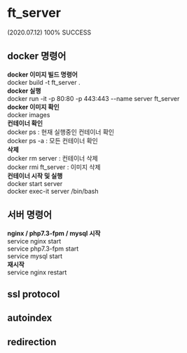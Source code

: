 # ft_server  
(2020.07.12) 100% SUCCESS

docker 명령어
----------------------
**docker 이미지 빌드 명령어**  
     docker build -t ft_server .  
**docker 실행**  
    docker run -it -p 80:80 -p 443:443 --name server ft_server  
**docker 이미지 확인**  
    docker images  
**컨테이너 확인**  
    docker ps : 현재 실행중인 컨테이너 확인  
    docker ps -a : 모든 컨테이너 확인  
**삭제**  
    docker rm server : 컨테이너 삭제  
    docker rmi ft_server : 이미지 삭제  
**컨테이너 시작 및 실행**  
    docker start server  
    docker exec-it server /bin/bash  


서버 명령어
--------------------
**nginx / php7.3-fpm / mysql 시작**  
    service nginx start  
    service php7.3-fpm start  
    service mysql start  
**재시작**  
    service nginx restart  

ssl protocol
---------------------


autoindex
----------------------

redirection
----------------------

